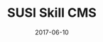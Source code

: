 ---
layout: project
type: project
image: images/susi-ai.jpg
title: SUSI Skill CMS
# All dates must be YYYY-MM-DD format!
date: 2017-06-10
labels:
  - ReactJS
  - Material UI
  - Artificial Intelligence
  - GSoC17
permalink: https://github.com/fossasia/susi_skill_cms
summary: Worked on SUSI Skill CMS under FOSSASIA during GSoC'17. SUSI.AI is an intelligent Open Source personal assistant.
---